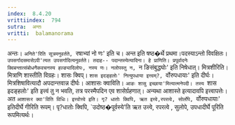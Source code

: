 ```yaml
---
index:  8.4.20
vrittiindex:  794
sutra:  अन्तः
vritti:  balamanorama 
---
```


अन्तः। `अनिते'रिति सूत्रमनुवर्तते, `रषाभ्यां नो णः' इति च। अन्त इति षष्ठ�र्थे प्रथमा।पदस्याऽन्तो विवक्षितः। `उपसर्गादसमासेऽपी'त्यत उपसर्गादित्यनुवर्तते। तदाह-- पदान्तस्येत्यादिना। हे प्राणिति। प्रपूर्वादनेः क्विबन्तात्संबोधनैकवचनस्य हल्ङ्यादिलोपः, नस्य णः। नलोपस्तु न, `न ङिसंबुद्ध्योः' इति निषेधात्। मित्रशीरिति। मित्राणि शास्तीति विग्रहः। शासः क्विप्। `शास इदङ्हलोः' नित्युपधाया इत्त्वम्?, `र्वोरुपधायाः' इति दीर्घः। मित्रशिषावित्यादौ अपदान्त्तवान्न दीर्घः। आशासः क्वाविति। `आङः शासु इच्छाया'मित्यात्मनेपदी। तस्य `शास इदङ्हलोः' इति इत्त्वं तु न भवति, तत्र परस्मैपदिन एव शासेर्ग्रहणात्। अन्यथा आशास्ते इत्यादावपि इत्त्वापत्तेः। अत `आशासःर क्वा'विति विधिः। इत्त्वोत्त्वे इति। गृ? धातोः क्विपि, ऋत इत्त्वे,रपरत्वे, सोर्लोपे, `र्वोरुपधायाः' इतिदीर्घे गीरिति रूपम्। पृ?धातोः क्विपि, `उदोष्ठ�पूर्वस्ये'ति ऋत उत्त्वे, रपरत्वे , सुलोपे, उपधादीर्घे पूरिति रूपमित्यर्थः। 

